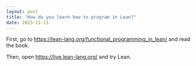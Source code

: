 ```yaml
---
layout: post
title: "How do you learn how to program in Lean?"
date: 2023-11-11
---
```


First, go to <https://lean-lang.org/functional_programming_in_lean/> and read the book.

Then, open <https://live.lean-lang.org/> and try Lean.
